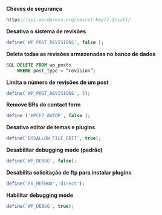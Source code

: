 **Chaves de segurança**
```php
https://api.wordpress.org/secret-key/1.1/salt/
```

**Desativa o sistema de revisões**
```php
define('WP_POST_REVISIONS', false );
```

**Deleta todas as revisões armazenadas no banco de dados**
```sql
SQL DELETE FROM wp_posts
	WHERE post_type = “revision”;
```

**Limita o número de revisões de um post**
```php
define('WP_POST_REVISIONS', 3);
```

**Remove BRs do contact form**
```php
define ('WPCF7_AUTOP', false );
```
**Desativa editor de temas e plugins**
```php
define('DISALLOW_FILE_EDIT', true);
```

**Desabilitar debugging mode (padrão)**
```php
define('WP_DEBUG', false);
```

**Desabilita solicitação de ftp para instalar plugins**
```php
define('FS_METHOD','direct');
```

**Habilitar debugging mode**
```php
define('WP_DEBUG', true);
```


